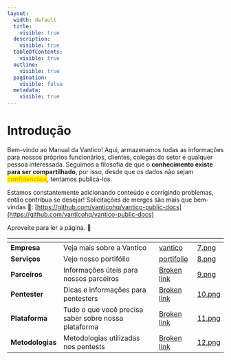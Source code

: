 ```yaml
---
layout:
  width: default
  title:
    visible: true
  description:
    visible: true
  tableOfContents:
    visible: true
  outline:
    visible: true
  pagination:
    visible: false
  metadata:
    visible: true
---
```


# Introdução

Bem-vindo ao Manual da Vantico! Aqui, armazenamos todas as informações para nossos próprios funcionários, clientes, colegas do setor e qualquer pessoa interessada. Seguimos a filosofia de que o **conhecimento existe para ser compartilhado**, por isso, desde que os dados não sejam <mark style="color:orange;">**confidenciais**</mark>, tentamos publicá-los.

Estamos constantemente adicionando conteúdo e corrigindo problemas, então contribua se desejar! Solicitações de merges são mais que bem-vindas 🙏: [https://github.com/vanticohq/vantico-public-docs](https://github.com/vanticohq/vantico-public-docs)

Aproveite para ler a página. 🙂



<table data-view="cards"><thead><tr><th></th><th></th><th data-hidden data-card-target data-type="content-ref"></th><th data-hidden data-card-cover data-type="files"></th></tr></thead><tbody><tr><td><strong>Empresa</strong></td><td>Veja mais sobre a Vantico</td><td><a href="empresa/vantico/">vantico</a></td><td><a href=".gitbook/assets/7.png">7.png</a></td></tr><tr><td><strong>Serviços</strong></td><td>Vejo nosso portifólio</td><td><a href="servicos/portifolio/">portifolio</a></td><td><a href=".gitbook/assets/8.png">8.png</a></td></tr><tr><td><strong>Parceiros</strong></td><td>Informações úteis para nossos parceiros</td><td><a href="broken-reference">Broken link</a></td><td><a href=".gitbook/assets/9.png">9.png</a></td></tr><tr><td><strong>Pentester</strong></td><td>Dicas e informações para pentesters</td><td><a href="broken-reference">Broken link</a></td><td><a href=".gitbook/assets/10.png">10.png</a></td></tr><tr><td><strong>Plataforma</strong></td><td>Tudo o que você precisa saber sobre nossa plataforma</td><td><a href="broken-reference">Broken link</a></td><td><a href=".gitbook/assets/11.png">11.png</a></td></tr><tr><td><strong>Metodologias</strong></td><td>Metodologias utilizadas nos pentests</td><td><a href="broken-reference">Broken link</a></td><td><a href=".gitbook/assets/12.png">12.png</a></td></tr></tbody></table>
